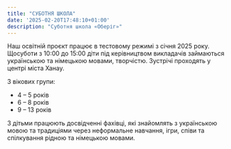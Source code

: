 ```yaml
---
title: "СУБОТНЯ ШКОЛА"
date: '2025-02-20T17:48:10+01:00'
description: "Суботня школа «Оберіг»"
---
```


Наш освітній проєкт працює в тестовому режимі з  січня 2025 року. 
Щосуботи з 10:00 до 15:00 діти під керівництвом викладачів займаються українською та німецькою мовами, творчістю. Зустрічі проходять у центрі міста Ханау.

3  вікових групи:

- 4 – 5 років
- 6 – 8 років
- 9 – 13 років

З дітьми працюють  досвідченні фахівці, які  знайомлять з українською мовою та традиціями через неформальне навчання, ігри, співи та спілкування рідною та німецькою мовами.
